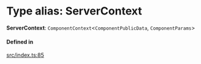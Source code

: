 # Type alias: ServerContext

 **ServerContext**: `ComponentContext`<`ComponentPublicData`, `ComponentParams`\>

#### Defined in

[src/index.ts:85](https://github.com/zjayers/AssembleJS/blob/afc9ef0/src/index.ts#L85)

